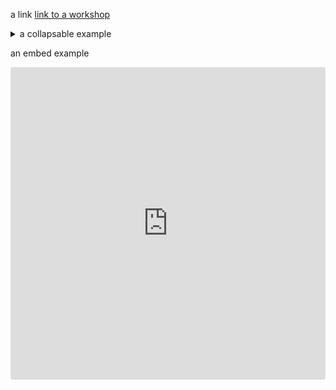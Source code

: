 a link
[link to a workshop](WS01)

<details>
  <summary>a collapsable example</summary>
  
  this hidden stuff can be shown or hidden
</details>

an embed example
<iframe src="https://codesandbox.io/embed/jsintro-cxl0x?fontsize=14&hidenavigation=1&theme=dark"
     style="width:100%; height:500px; border:0; border-radius: 4px; overflow:hidden;"
     title="jsintro"
     allow="accelerometer; ambient-light-sensor; camera; encrypted-media; geolocation; gyroscope; hid; microphone; midi; payment; usb; vr; xr-spatial-tracking"
     sandbox="allow-forms allow-modals allow-popups allow-presentation allow-same-origin allow-scripts"
   ></iframe>
